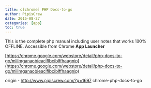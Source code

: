 ```yaml
---
title: o[chrome] PHP Docs-to-go
author: PipisCrew
date: 2015-08-27
categories: [app]
toc: true
---
```


This is the complete php manual including user notes that works 100% OFFLINE. Accessible from Chrome **App Launcher**

[https://chrome.google.com/webstore/detail/php-docs-to-go/mlilmganaobieaclflbciblffhaagnip](https://chrome.google.com/webstore/detail/php-docs-to-go/mlilmganaobieaclflbciblffhaagnip)

origin - http://www.pipiscrew.com/?p=1697 chrome-php-docs-to-go